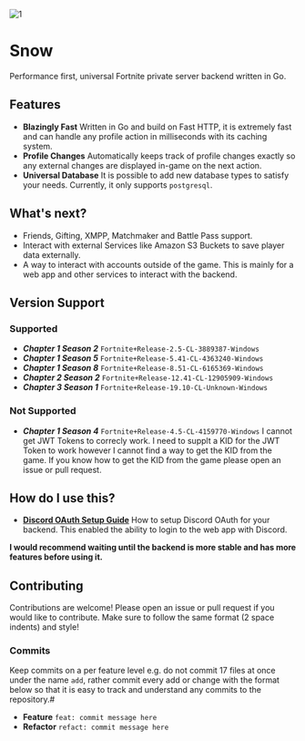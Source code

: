 ![1](https://github.com/ectrc/snow/assets/13946988/fc007f07-3878-46e7-b990-668fc3d758d0)

# Snow

Performance first, universal Fortnite private server backend written in Go.

## Features

- **Blazingly Fast** Written in Go and build on Fast HTTP, it is extremely fast and can handle any profile action in milliseconds with its caching system.
- **Profile Changes** Automatically keeps track of profile changes exactly so any external changes are displayed in-game on the next action.
- **Universal Database** It is possible to add new database types to satisfy your needs. Currently, it only supports `postgresql`.

## What's next?

- Friends, Gifting, XMPP, Matchmaker and Battle Pass support.
- Interact with external Services like Amazon S3 Buckets to save player data externally.
- A way to interact with accounts outside of the game. This is mainly for a web app and other services to interact with the backend.

## Version Support

### Supported

- **_Chapter 1 Season 2_** `Fortnite+Release-2.5-CL-3889387-Windows`
- **_Chapter 1 Season 5_** `Fortnite+Release-5.41-CL-4363240-Windows`
- **_Chapter 1 Season 8_** `Fortnite+Release-8.51-CL-6165369-Windows`
- **_Chapter 2 Season 2_** `Fortnite+Release-12.41-CL-12905909-Windows`
- **_Chapter 3 Season 1_** `Fortnite+Release-19.10-CL-Unknown-Windows`

### Not Supported

- **_Chapter 1 Season 4_** `Fortnite+Release-4.5-CL-4159770-Windows` I cannot get JWT Tokens to correcly work. I need to supplt a KID for the JWT Token to work however I cannot find a way to get the KID from the game. If you know how to get the KID from the game please open an issue or pull request.

## How do I use this?

- **[Discord OAuth Setup Guide](oauth.md)** How to setup Discord OAuth for your backend. This enabled the ability to login to the web app with Discord.

**I would recommend waiting until the backend is more stable and has more features before using it.**

## Contributing

Contributions are welcome! Please open an issue or pull request if you would like to contribute. Make sure to follow the same format (2 space indents) and style!

### Commits

Keep commits on a per feature level e.g. do not commit 17 files at once under the name `add`, rather commit every add or change with the format below so that it is easy to track and understand any commits to the repository.#

- **Feature** `feat: commit message here`
- **Refactor** `refact: commit message here`